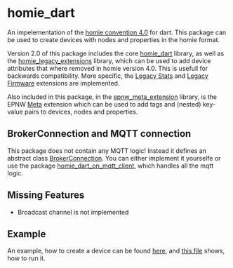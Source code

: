 # homie_dart

An impelementation of the [homie convention 4.0](https://homieiot.github.io/specification/spec-core-v4_0_0/) for dart.
This package can be used to create devices with nodes and properties in the homie format.

Version 2.0 of this package includes the core [homie_dart](https://pub.dev/documentation/homie_dart/latest/homie_dart/homie_dart-library.html) library, as well as the [homie_legacy_extensions](https://pub.dev/documentation/homie_dart/latest/homie_legacy_extensions/homie_legacy_extensions-library.html) library,
which can be used to add device attributes that where removed in homie version 4.0. This is usefull for backwards compatibility.
More specific, the [Legacy Stats](https://github.com/homieiot/convention/blob/develop/extensions/documents/homie_legacy_stats_extension.md) and [Legacy Firmware](https://github.com/homieiot/convention/blob/develop/extensions/documents/homie_legacy_firmware_extension.md) extensions are implemented.

Also included in this package, in the [epnw_meta_extension](https://pub.dev/documentation/homie_dart/latest/epnw_meta_extension/epnw_meta_extension-library.html) library, is the EPNW [Meta](https://github.com/homieiot/convention/blob/develop/extensions/documents/homie_meta_extension.md) extension which
can be used to add tags and (nested) key-value pairs to devices, nodes and properties.

## BrokerConnection and MQTT connection

This package does not contain any MQTT logic!
Instead it defines an abstract class [BrokerConnection](https://pub.dev/documentation/homie_dart/latest/homie_dart/BrokerConnection-class.html).
You can either implement it yourselfe or use the package [homie_dart_on_mqtt_client](https://pub.dev/packages/homie_dart_on_mqtt_client), which handles all the mqtt logic.

## Missing Features

- Broadcast channel is not implemented

## Example

An example, how to create a device can be found [here](https://github.com/EPNW/homie_dart/blob/master/example/supercar.dart), and [this file](https://github.com/EPNW/homie_dart/blob/master/example/example.dart) shows, how to run it.
